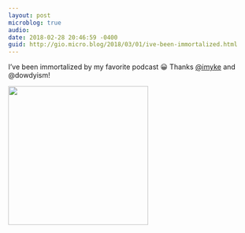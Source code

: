 ```yaml
---
layout: post
microblog: true
audio: 
date: 2018-02-28 20:46:59 -0400
guid: http://gio.micro.blog/2018/03/01/ive-been-immortalized.html
---
```

I’ve been immortalized by my favorite podcast 😀 Thanks [@imyke](https://micro.blog/imyke) and @dowdyism!

<img src="http://microblog.stevegio.net/uploads/2018/ad116eb8bd.jpg" width="284" height="283" />
